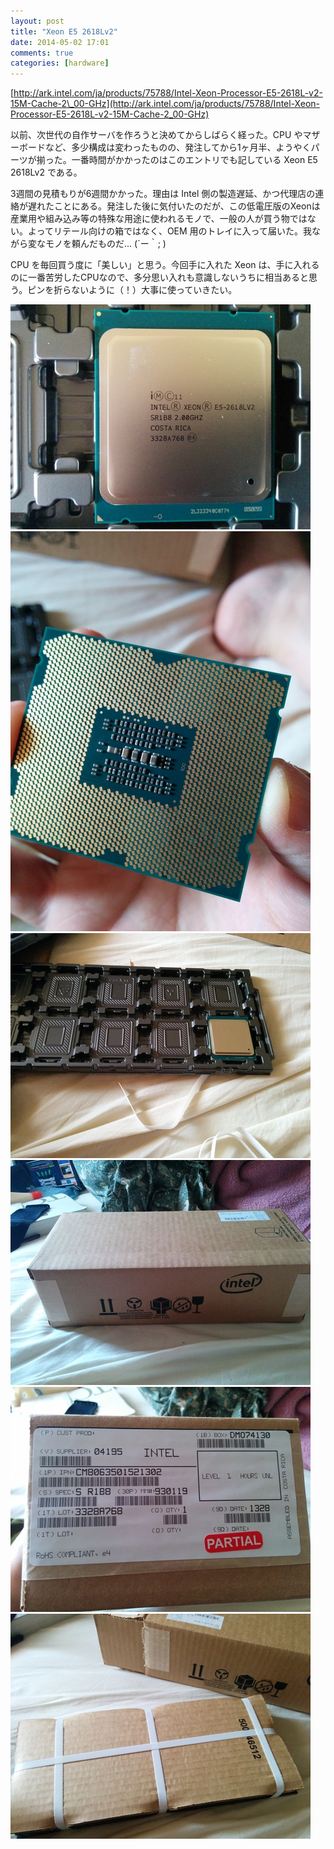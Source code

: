 ```yaml
---
layout: post
title: "Xeon E5 2618Lv2"
date: 2014-05-02 17:01
comments: true
categories: [hardware]
---
```

[http://ark.intel.com/ja/products/75788/Intel-Xeon-Processor-E5-2618L-v2-15M-Cache-2\_00-GHz](http://ark.intel.com/ja/products/75788/Intel-Xeon-Processor-E5-2618L-v2-15M-Cache-2_00-GHz)

以前、次世代の自作サーバを作ろうと決めてからしばらく経った。CPU やマザーボードなど、多少構成は変わったものの、発注してから1ヶ月半、ようやくパーツが揃った。一番時間がかかったのはこのエントリでも記している Xeon E5 2618Lv2 である。

3週間の見積もりが6週間かかった。理由は Intel 側の製造遅延、かつ代理店の連絡が遅れたことにある。発注した後に気付いたのだが、この低電圧版のXeonは産業用や組み込み等の特殊な用途に使われるモノで、一般の人が買う物ではない。よってリテール向けの箱ではなく、OEM 用のトレイに入って届いた。我ながら変なモノを頼んだものだ... (´ー｀; )

CPU を毎回買う度に「美しい」と思う。今回手に入れた Xeon は、手に入れるのに一番苦労したCPUなので、多分思い入れも意識しないうちに相当あると思う。ピンを折らないように（！）大事に使っていきたい。

<img src="/images/Intel_Xeon_e52618lv2_dai2.jpg"/>
<img src="/images/Intel_Xeon_e52618lv2_dai.jpg"/>
<img src="/images/Intel_Xeon_e52618lv2_tray.jpg"/>
<img src="/images/Intel_Xeon_e52618lv2_outbox.jpg"/>
<img src="/images/Intel_Xeon_e52618lv2_outbox2.jpg"/>
<img src="/images/Intel_Xeon_e52618lv2_outbox3.jpg"/>

